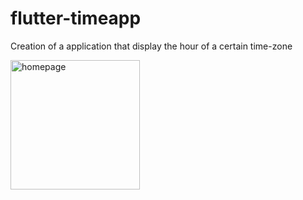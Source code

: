# flutter-timeapp

Creation of a application that display the hour of a certain time-zone 


<img width="207" alt="homepage" src="https://github.com/user-attachments/assets/a64eba0f-0f02-4d87-97c8-1221f0bb90ea">